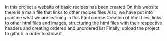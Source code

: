 In this project a website of basic recipes has been created
On this website there is a main file that links to other recipes files
Also, we have put into practice what we are learning in this html course
Creation of html files, links to other html files and images, structuring the html files with their respective headers and creating ordered and unordered list
Finally, upload the project to github in order to show it.